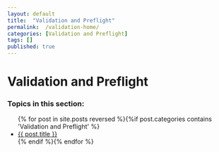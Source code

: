 ```yaml
---
layout: default
title:  "Validation and Preflight"
permalink:  /validation-home/
categories: [Validation and Preflight]
tags: []
published: true
---
```


<div data-type="part" class="hsecpart" data-hederis-type="hsecpart" id="validation-home" data-pi-attrs="id: validation-home" role="doc-part" data-author-name=" " data-book-title=" " title="Validation and Preflight"><h1 data-hederis-type="hblkchaptitle" class="hblkchaptitle" id="p6wafqbvT">Validation and Preflight</h1><h3>Topics in this section:</h3><ul class="">{% for post in site.posts reversed %}{%if post.categories contains 'Validation and Preflight' %}<li class=""><a class="" href="{{ post.url }}">{{ post.title }}</a></li>{% endif %}{% endfor %}</ul></div>